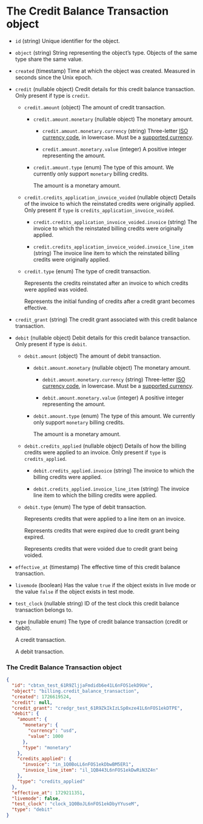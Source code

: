 # The Credit Balance Transaction object

- `id` (string)
  Unique identifier for the object.

- `object` (string)
  String representing the object’s type. Objects of the same type share the same value.

- `created` (timestamp)
  Time at which the object was created. Measured in seconds since the Unix epoch.

- `credit` (nullable object)
  Credit details for this credit balance transaction. Only present if type is `credit`.

  - `credit.amount` (object)
    The amount of credit transaction.

    - `credit.amount.monetary` (nullable object)
      The monetary amount.

      - `credit.amount.monetary.currency` (string)
        Three-letter [ISO currency code](https://www.iso.org/iso-4217-currency-codes.html), in lowercase. Must be a [supported currency](https://stripe.com/docs/currencies).

      - `credit.amount.monetary.value` (integer)
        A positive integer representing the amount.

    - `credit.amount.type` (enum)
      The type of this amount. We currently only support `monetary` billing credits.

      The amount is a monetary amount.

  - `credit.credits_application_invoice_voided` (nullable object)
    Details of the invoice to which the reinstated credits were originally applied. Only present if `type` is `credits_application_invoice_voided`.

    - `credit.credits_application_invoice_voided.invoice` (string)
      The invoice to which the reinstated billing credits were originally applied.

    - `credit.credits_application_invoice_voided.invoice_line_item` (string)
      The invoice line item to which the reinstated billing credits were originally applied.

  - `credit.type` (enum)
    The type of credit transaction.

    Represents the credits reinstated after an invoice to which credits were applied was voided.

    Represents the initial funding of credits after a credit grant becomes effective.

- `credit_grant` (string)
  The credit grant associated with this credit balance transaction.

- `debit` (nullable object)
  Debit details for this credit balance transaction. Only present if type is `debit`.

  - `debit.amount` (object)
    The amount of debit transaction.

    - `debit.amount.monetary` (nullable object)
      The monetary amount.

      - `debit.amount.monetary.currency` (string)
        Three-letter [ISO currency code](https://www.iso.org/iso-4217-currency-codes.html), in lowercase. Must be a [supported currency](https://stripe.com/docs/currencies).

      - `debit.amount.monetary.value` (integer)
        A positive integer representing the amount.

    - `debit.amount.type` (enum)
      The type of this amount. We currently only support `monetary` billing credits.

      The amount is a monetary amount.

  - `debit.credits_applied` (nullable object)
    Details of how the billing credits were applied to an invoice. Only present if `type` is `credits_applied`.

    - `debit.credits_applied.invoice` (string)
      The invoice to which the billing credits were applied.

    - `debit.credits_applied.invoice_line_item` (string)
      The invoice line item to which the billing credits were applied.

  - `debit.type` (enum)
    The type of debit transaction.

    Represents credits that were applied to a line item on an invoice.

    Represents credits that were expired due to credit grant being expired.

    Represents credits that were voided due to credit grant being voided.

- `effective_at` (timestamp)
  The effective time of this credit balance transaction.

- `livemode` (boolean)
  Has the value `true` if the object exists in live mode or the value `false` if the object exists in test mode.

- `test_clock` (nullable string)
  ID of the test clock this credit balance transaction belongs to.

- `type` (nullable enum)
  The type of credit balance transaction (credit or debit).

  A credit transaction.

  A debit transaction.

### The Credit Balance Transaction object

```json
{
  "id": "cbtxn_test_61R9ZljjaFmdidb6e41L6nFOS1ekD9Ue",
  "object": "billing.credit_balance_transaction",
  "created": 1726619524,
  "credit": null,
  "credit_grant": "credgr_test_61R9ZkIkIzLSp0xze41L6nFOS1ekDTPE",
  "debit": {
    "amount": {
      "monetary": {
        "currency": "usd",
        "value": 1000
      },
      "type": "monetary"
    },
    "credits_applied": {
      "invoice": "in_1Q0BoLL6nFOS1ekDbwBM5ER1",
      "invoice_line_item": "il_1QB443L6nFOS1ekDwRiN3Z4n"
    },
    "type": "credits_applied"
  },
  "effective_at": 1729211351,
  "livemode": false,
  "test_clock": "clock_1Q0BoJL6nFOS1ekDbyYYuseM",
  "type": "debit"
}
```